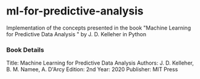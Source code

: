 # ml-for-predictive-analysis
Implementation of the concepts presented in the book "Machine Learning for Predictive Data Analysis " by J. D. Kelleher in Python

### Book Details
Title: Machine Learning for Predictive Data Analysis
Authors: J. D. Kelleher, B. M. Namee, A. D'Arcy
Edition: 2nd
Year: 2020
Publisher: MIT Press
